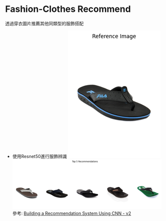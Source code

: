 # Fashion-Clothes Recommend
透過穿衣圖片推薦其他同類型的服飾搭配
- 使用Resnet50進行服飾辨識
![alt text](image-1.png)
![alt text](image.png)
參考:
[Building a Recommendation System Using CNN - v2](https://www.kaggle.com/code/marlesson/building-a-recommendation-system-using-cnn-v2)